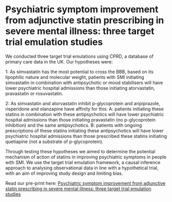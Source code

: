 # Psychiatric symptom improvement from adjunctive statin prescribing in severe mental illness: three target trial emulation studies

We conducted three target trial emulations using CPRD, a database of primary care data in the UK. Our hypotheses were:

1: As simvastatin has the most potential to cross the BBB, based on its lipophilic nature and molecular weight, patients with SMI initiating simvastatin in combination with antipsychotic or mood stabilisers will have lower psychiatric hospital admissions than those initiating atorvastatin, pravastatin or rosuvastatin.

2: As simvastatin and atorvastatin inhibit p-glycoprotein and aripiprazole, risperidone and olanzapine have affinity for this:
  A: patients initiating these statins in combination with these antipsychotics will have lower psychiatric hospital admissions than those initiating pravastatin (no p-glycoprotein inhibition) and the same antipsychotics.
  B: patients with ongoing prescriptions of these statins initiating these antipsychotics will have lower psychiatric hospital admissions than those prescribed these statins initiating quetiapine (not a substrate of p-glycoprotein).

Through testing these hypotheses we aimed to determine the potential mechanism of action of statins in improving psychiatric symptoms in people with SMI. We use the target trial emulation framework, a causal inference approach to analysing observational data in line with a hypothetical trial, with an aim of improving study design and limiting bias.

Read our pre-print here:
[Psychiatric symptom improvement from adjunctive statin prescribing in severe mental illness: three target trial emulation studies](https://www.medrxiv.org/content/10.1101/2025.01.20.25320829v1)
